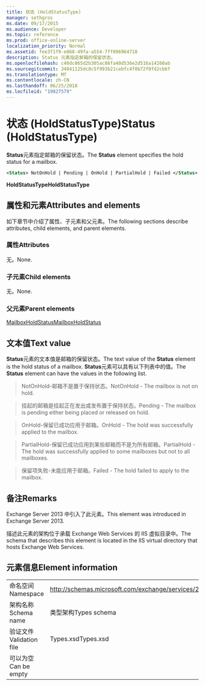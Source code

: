 ```yaml
---
title: 状态 (HoldStatusType)
manager: sethgros
ms.date: 09/17/2015
ms.audience: Developer
ms.topic: reference
ms.prod: office-online-server
localization_priority: Normal
ms.assetid: fee3f1f9-e868-49fa-a554-7ff096964718
description: Status 元素指定邮箱的保留状态。
ms.openlocfilehash: c40dc865d2b305ac86fa40d536e2d516a14260ab
ms.sourcegitcommit: 34041125dc8c5f993b21cebfc4f8b72f0fd2cb6f
ms.translationtype: MT
ms.contentlocale: zh-CN
ms.lasthandoff: 06/25/2018
ms.locfileid: "19827579"
---
```

# <a name="status-holdstatustype"></a><span data-ttu-id="a5faa-103">状态 (HoldStatusType)</span><span class="sxs-lookup"><span data-stu-id="a5faa-103">Status (HoldStatusType)</span></span>

<span data-ttu-id="a5faa-104">**Status**元素指定邮箱的保留状态。</span><span class="sxs-lookup"><span data-stu-id="a5faa-104">The **Status** element specifies the hold status for a mailbox.</span></span> 
  
```XML
<Status> NotOnHold | Pending | OnHold | PartialHold | Failed </Status>
```

 <span data-ttu-id="a5faa-105">**HoldStatusType**</span><span class="sxs-lookup"><span data-stu-id="a5faa-105">**HoldStatusType**</span></span>
## <a name="attributes-and-elements"></a><span data-ttu-id="a5faa-106">属性和元素</span><span class="sxs-lookup"><span data-stu-id="a5faa-106">Attributes and elements</span></span>

<span data-ttu-id="a5faa-107">如下章节中介绍了属性、子元素和父元素。</span><span class="sxs-lookup"><span data-stu-id="a5faa-107">The following sections describe attributes, child elements, and parent elements.</span></span>
  
### <a name="attributes"></a><span data-ttu-id="a5faa-108">属性</span><span class="sxs-lookup"><span data-stu-id="a5faa-108">Attributes</span></span>

<span data-ttu-id="a5faa-109">无。</span><span class="sxs-lookup"><span data-stu-id="a5faa-109">None.</span></span>
  
### <a name="child-elements"></a><span data-ttu-id="a5faa-110">子元素</span><span class="sxs-lookup"><span data-stu-id="a5faa-110">Child elements</span></span>

<span data-ttu-id="a5faa-111">无。</span><span class="sxs-lookup"><span data-stu-id="a5faa-111">None.</span></span>
  
### <a name="parent-elements"></a><span data-ttu-id="a5faa-112">父元素</span><span class="sxs-lookup"><span data-stu-id="a5faa-112">Parent elements</span></span>

[<span data-ttu-id="a5faa-113">MailboxHoldStatus</span><span class="sxs-lookup"><span data-stu-id="a5faa-113">MailboxHoldStatus</span></span>](mailboxholdstatus.md)
  
## <a name="text-value"></a><span data-ttu-id="a5faa-114">文本值</span><span class="sxs-lookup"><span data-stu-id="a5faa-114">Text value</span></span>

<span data-ttu-id="a5faa-115">**Status**元素的文本值是邮箱的保留状态。</span><span class="sxs-lookup"><span data-stu-id="a5faa-115">The text value of the **Status** element is the hold status of a mailbox.</span></span> <span data-ttu-id="a5faa-116">**Status**元素可以具有以下列表中的值。</span><span class="sxs-lookup"><span data-stu-id="a5faa-116">The **Status** element can have the values in the following list.</span></span> 
  
> <span data-ttu-id="a5faa-117">NotOnHold-邮箱不是置于保持状态。</span><span class="sxs-lookup"><span data-stu-id="a5faa-117">NotOnHold - The mailbox is not on hold.</span></span>
    
> <span data-ttu-id="a5faa-118">挂起的邮箱是挂起正在发出或发布置于保持状态。</span><span class="sxs-lookup"><span data-stu-id="a5faa-118">Pending - The mailbox is pending either being placed or released on hold.</span></span> 
    
> <span data-ttu-id="a5faa-119">OnHold-保留已成功应用于邮箱。</span><span class="sxs-lookup"><span data-stu-id="a5faa-119">OnHold - The hold was successfully applied to the mailbox.</span></span> 
    
> <span data-ttu-id="a5faa-120">PartialHold-保留已成功应用到某些邮箱而不是为所有邮箱。</span><span class="sxs-lookup"><span data-stu-id="a5faa-120">PartialHold - The hold was successfully applied to some mailboxes but not to all mailboxes.</span></span>
    
> <span data-ttu-id="a5faa-121">保留项失败-未能应用于邮箱。</span><span class="sxs-lookup"><span data-stu-id="a5faa-121">Failed - The hold failed to apply to the mailbox.</span></span>
    
## <a name="remarks"></a><span data-ttu-id="a5faa-122">备注</span><span class="sxs-lookup"><span data-stu-id="a5faa-122">Remarks</span></span>

<span data-ttu-id="a5faa-123">Exchange Server 2013 中引入了此元素。</span><span class="sxs-lookup"><span data-stu-id="a5faa-123">This element was introduced in Exchange Server 2013.</span></span>
  
<span data-ttu-id="a5faa-124">描述此元素的架构位于承载 Exchange Web Services 的 IIS 虚拟目录中。</span><span class="sxs-lookup"><span data-stu-id="a5faa-124">The schema that describes this element is located in the IIS virtual directory that hosts Exchange Web Services.</span></span>
  
## <a name="element-information"></a><span data-ttu-id="a5faa-125">元素信息</span><span class="sxs-lookup"><span data-stu-id="a5faa-125">Element information</span></span>

|||
|:-----|:-----|
|<span data-ttu-id="a5faa-126">命名空间</span><span class="sxs-lookup"><span data-stu-id="a5faa-126">Namespace</span></span>  <br/> |http://schemas.microsoft.com/exchange/services/2006/types  <br/> |
|<span data-ttu-id="a5faa-127">架构名称</span><span class="sxs-lookup"><span data-stu-id="a5faa-127">Schema name</span></span>  <br/> |<span data-ttu-id="a5faa-128">类型架构</span><span class="sxs-lookup"><span data-stu-id="a5faa-128">Types schema</span></span>  <br/> |
|<span data-ttu-id="a5faa-129">验证文件</span><span class="sxs-lookup"><span data-stu-id="a5faa-129">Validation file</span></span>  <br/> |<span data-ttu-id="a5faa-130">Types.xsd</span><span class="sxs-lookup"><span data-stu-id="a5faa-130">Types.xsd</span></span>  <br/> |
|<span data-ttu-id="a5faa-131">可以为空</span><span class="sxs-lookup"><span data-stu-id="a5faa-131">Can be empty</span></span>  <br/> ||
   

